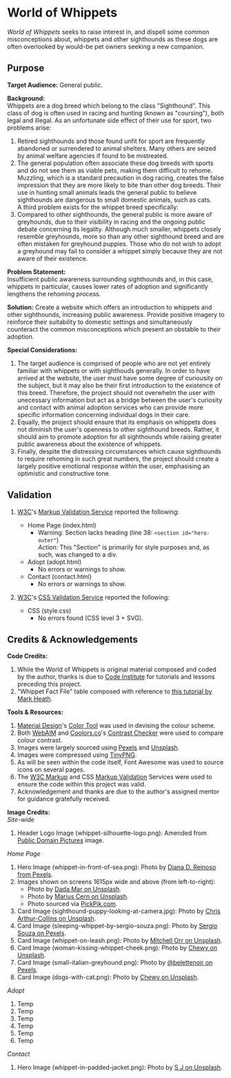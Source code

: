 # World of Whippets

*World of Whippets* seeks to raise interest in, and dispell some common misconceptions about, whippets and other sighthounds as these dogs are often overlooked by would-be pet owners seeking a new companion.

## Purpose  

**Target Audience:** General public.

**Background:**  
Whippets are a dog breed which belong to the class "Sighthound". This class of dog is often used in racing and hunting (known as "coursing"), both legal and illegal. As an unfortunate side effect of their use for sport, two problems arise:  
1. Retired sighthounds and those found unfit for sport are frequently abandoned or surrendered to animal shelters. Many others are seized by animal welfare agencies if found to be mistreated.
2. The general population often associate these dog breeds with sports and do not see them as viable pets, making them difficult to rehome. Muzzling, which is a standard precaution in dog racing, creates the false impression that they are more likely to bite than other dog breeds. Their use in hunting small animals leads the general public to believe sighthounds are dangerous to small domestic animals, such as cats.  
A third problem exists for the whippet breed specifically:
3. Compared to other sighthounds, the general public is more aware of greyhounds, due to their visibility in racing and the ongoing public debate concerning its legality. Although much smaller, whippets closely resemble greyhounds, more so than any other sighthound breed and are often mistaken for greyhound puppies. Those who do not wish to adopt a greyhound may fail to consider a whippet simply because they are not aware of their existence.  
  
**Problem Statement:**  
Insufficient public awareness surrounding sighthounds and, in this case, whippets in particular, causes lower rates of adoption and significantly lengthens the rehoming process.

**Solution:**
Create a website which offers an introduction to whippets and other sighthounds, increasing public awareness. Provide positive imagery to reinforce their suitability to domestic settings and simultaneously counteract the common misconceptions which present an obstable to their adoption.

**Special Considerations:**
1. The target audience is comprised of people who are not yet entirely familiar with whippets or with sighthouds generally. In order to have arrived at the website, the user must have some degree of curiousity on the subject, but it may also be their first introduction to the existence of this breed. Therefore, the project should not overwhelm the user with unecessary information but act as a bridge between the user's curiosity and contact with animal adoption services who can provide more specific information concerning individual dogs in their care.  
2. Equally, the project should ensure that its emphasis on whippets does not diminish the user's openness to other sighthound breeds. Rather, it should aim to promote adoption for all sighthounds while raising greater public awareness about the existence of whippets.  
3. Finally, despite the distressing circumstances which cause sighthounds to require rehoming in such great numbers, the project should create a largely positive emotional response within the user, emphasising an optimistic and constructive tone.  



## Validation
1. [W3C](https://www.w3.org/)'s [Markup Validation Service](https://validator.w3.org/) reported the following:
    * Home Page (index.html)  
        - Warning: Section lacks heading (line 38: `<section id="hero-outer"`)  
            *Action:* This "Section" is primarily for style purposes and, as such, was changed to a div.
    * Adopt (adopt.html)  
        - No errors or warnings to show.
    * Contact (contact.html)  
        - No errors or warnings to show.

2. [W3C](https://www.w3.org/)'s [CSS Validation Service](https://jigsaw.w3.org/css-validator/) reported the following:

    * CSS (style.css)
        - No errors found (CSS level 3 + SVG).

## Credits & Acknowledgements

**Code Credits:**
1. While the World of Whippets is original material composed and coded by the author, thanks is due to [Code Institute](https://codeinstitute.net/ie/) for tutorials and lessons preceding this project.
2. "Whippet Fact File" table composed with reference to [this tutorial by Mark Heath](https://markheath.net/post/simple-tables-with-css-grid-layout).  

**Tools & Resources:**
1. [Material Design](https://material.io/)'s [Color Tool](https://material.io/resources/color/) was used in devising the colour scheme.
2. Both [WebAIM](https://webaim.org/) and [Coolors.co](https://coolors.co)'s [Contrast Checker](https://coolors.co/contrast-checker) were used to compare colour contrast.
3. Images were largely sourced using [Pexels](https://www.pexels.com/) and [Unsplash](https://unsplash.com/).
4. Images were compressed using [TinyPNG](https://tinypng.com/).
5. As will be seen within the code itself, Font Awesome was used to source icons on several pages.
6. The [W3C Markup](https://validator.w3.org/) and CSS [Markup Validation](http://jigsaw.w3.org/css-validator/) Services were used to ensure the code within this project was valid.
7. Acknowledgement and thanks are due to the author's assigned mentor for guidance gratefully received.

**Image Credits:**  
    *Site-wide*
1. Header Logo Image (whippet-silhouette-logo.png): Amended from [Public Domain Pictures](https://www.publicdomainpictures.net/en/view-image.php?image=74959&picture=grey-hound&large=1) image.  
  
*Home Page*  
1. Hero Image (whippet-in-front-of-sea.png): Photo by [Diana D. Reinoso from Pexels](https://www.pexels.com/photo/black-and-white-short-coat-dog-73639). 
2. Images shown on screens 1615px wide and above (from left-to-right):
    * Photo by [Dada Mar on Unsplash](https://unsplash.com/photos/2B6b5tyWDWk).
    * Photo by [Marius Cern on Unsplash](https://unsplash.com/photos/Im8Vnagv3r8).
    * Photo sourced via [PickPik.com](https://www.pickpik.com/dog-whipet-hound-the-head-of-greyhound-racing-profile-green-118892).
2. Card Image (sighthound-puppy-looking-at-camera.jpg): Photo by [Chris Arthur-Collins on Unsplash](https://unsplash.com/photos/SZ3rC3M8L0k).
3. Card Image (sleeping-whippet-by-sergio-souza.png): Photo by [Sergio Souza on Pexels](https://www.pexels.com/photo/cute-whippet-dog-sleeping-on-cozy-bed-5046656/).
4. Card Image (whippet-on-leash.png): Photo by [Mitchell Orr on Unsplash](https://unsplash.com/photos/iEXaSu3U1po).
5. Card Image (woman-kissing-whippet-cheek.png): Photo by [Chewy on Unsplash](https://unsplash.com/photos/sdF1Zc6-OQw).  
6. Card Image (small-italian-greyhound.png): Photo by [@belettenoir on Pexels](https://unsplash.com/photos/Sjf4NZIYaL0).  
7. Card Image (dogs-with-cat.png): Photo by [Chewy on Unsplash](https://unsplash.com/photos/gWzTum_yMCg).
  
*Adopt*  
1. Temp
2. Temp
3. Temp
4. Temp
5. Temp
6. Temp  
  
*Contact*  
1. Hero Image (whippet-in-padded-jacket.png): Photo by [S J on Unsplash](https://unsplash.com/photos/Blsz7BwY6ds).